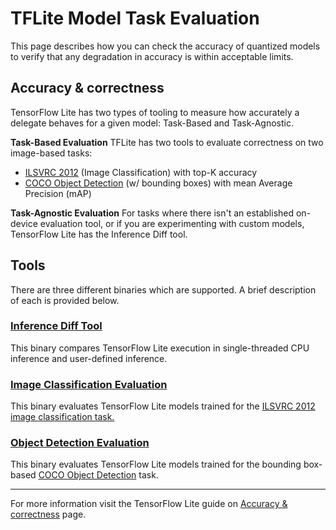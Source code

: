 # TFLite Model Task Evaluation

This page describes how you can check the accuracy of quantized models to verify that any degradation in accuracy is within acceptable limits.

## Accuracy & correctness
TensorFlow Lite has two types of tooling to measure how accurately a delegate behaves for a given model: Task-Based and Task-Agnostic. 

**Task-Based Evaluation**
TFLite has two tools to evaluate correctness on two image-based tasks:
- [ILSVRC 2012](http://image-net.org/challenges/LSVRC/2012/) (Image Classification) with top-K accuracy
- [COCO Object Detection](https://cocodataset.org/#detection-2020) (w/ bounding boxes) with mean Average Precision (mAP)

**Task-Agnostic Evaluation**
For tasks where there isn't an established on-device evaluation tool, or if you are experimenting with custom models, TensorFlow Lite has the Inference Diff tool.

## Tools
There are three different binaries which are supported. A brief description of each is provided below.

### [Inference Diff Tool](https://github.com/tensorflow/tensorflow/tree/master/tensorflow/lite/tools/evaluation/tasks/inference_diff#inference-diff-tool)
This binary compares TensorFlow Lite execution in single-threaded CPU inference and user-defined inference.

### [Image Classification Evaluation](https://github.com/tensorflow/tensorflow/tree/master/tensorflow/lite/tools/evaluation/tasks/imagenet_image_classification#image-classification-evaluation-based-on-ilsvrc-2012-task)
This binary evaluates TensorFlow Lite models trained for the [ILSVRC 2012 image classification task.](http://www.image-net.org/challenges/LSVRC/2012/)

### [Object Detection Evaluation](https://github.com/tensorflow/tensorflow/tree/master/tensorflow/lite/tools/evaluation/tasks/coco_object_detection#object-detection-evaluation-using-the-2014-coco-minival-dataset)
This binary evaluates TensorFlow Lite models trained for the bounding box-based [COCO Object Detection](https://cocodataset.org/#detection-eval) task.

***

For more information visit the TensorFlow Lite guide on [Accuracy & correctness](https://www.tensorflow.org/lite/performance/delegates#accuracy_correctness) page.